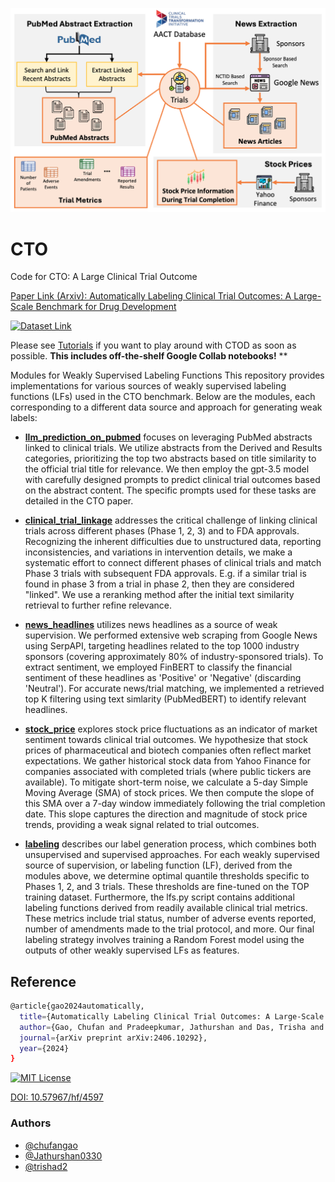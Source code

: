 <p align="center"><img src="./CTO.png"/></p>

# CTO

Code for CTO: A Large Clinical Trial Outcome 

[Paper Link (Arxiv): Automatically Labeling Clinical Trial Outcomes: A Large-Scale Benchmark for Drug Development](https://arxiv.org/abs/2406.10292)

[![Dataset Link](https://huggingface.co/datasets/huggingface/badges/resolve/main/dataset-on-hf-md.svg)](https://huggingface.co/datasets/chufangao/CTO)

Please see [Tutorials](https://github.com/chufangao/CTOD/tree/main/tutorials) if you want to play around with CTOD as soon as possible. **This includes off-the-shelf Google Collab notebooks!**
**

Modules for Weakly Supervised Labeling Functions
This repository provides implementations for various sources of weakly supervised labeling functions (LFs) used in the CTO benchmark. Below are the modules, each corresponding to a different data source and approach for generating weak labels:

- **[llm_prediction_on_pubmed](https://github.com/chufangao/CTOD/tree/main/llm_prediction_on_pubmed)** focuses on leveraging PubMed abstracts linked to clinical trials. We utilize abstracts from the Derived and Results categories, prioritizing the top two abstracts based on title similarity to the official trial title for relevance. We then employ the gpt-3.5 model with carefully designed prompts to predict clinical trial outcomes based on the abstract content. The specific prompts used for these tasks are detailed in the CTO paper.

- **[clinical_trial_linkage](https://github.com/chufangao/CTOD/tree/main/clinical_trial_linkage)** addresses the critical challenge of linking clinical trials across different phases (Phase 1, 2, 3) and to FDA approvals. Recognizing the inherent difficulties due to unstructured data, reporting inconsistencies, and variations in intervention details, we make a systematic effort to connect different phases of clinical trials and match Phase 3 trials with subsequent FDA approvals. E.g. if a similar trial is found in phase 3 from a trial in phase 2, then they are considered "linked". We use a reranking method after the initial text similarity retrieval to further refine relevance. 

- **[news_headlines](https://github.com/chufangao/CTOD/tree/main/news_headlines)** utilizes news headlines as a source of weak supervision. We performed extensive web scraping from Google News using SerpAPI, targeting headlines related to the top 1000 industry sponsors (covering approximately 80% of industry-sponsored trials). To extract sentiment, we employed FinBERT to classify the financial sentiment of these headlines as 'Positive' or 'Negative' (discarding 'Neutral'). For accurate news/trial matching, we implemented a retrieved top K filtering using text simlarity (PubMedBERT) to identify relevant headlines.

- **[stock_price](https://github.com/chufangao/CTOD/tree/main/stock_price)** explores stock price fluctuations as an indicator of market sentiment towards clinical trial outcomes. We hypothesize that stock prices of pharmaceutical and biotech companies often reflect market expectations.  We gather historical stock data from Yahoo Finance for companies associated with completed trials (where public tickers are available).  To mitigate short-term noise, we calculate a 5-day Simple Moving Average (SMA) of stock prices. We then compute the slope of this SMA over a 7-day window immediately following the trial completion date. This slope captures the direction and magnitude of stock price trends, providing a weak signal related to trial outcomes.

- **[labeling](https://github.com/chufangao/CTOD/tree/main/labeling)** describes our label generation process, which combines both unsupervised and supervised approaches. For each weakly supervised source of supervision, or labeling function (LF), derived from the modules above, we determine optimal quantile thresholds specific to Phases 1, 2, and 3 trials. These thresholds are fine-tuned on the TOP training dataset. Furthermore, the lfs.py script contains additional labeling functions derived from readily available clinical trial metrics. These metrics include trial status, number of adverse events reported, number of amendments made to the trial protocol, and more. Our final labeling strategy involves training a Random Forest model using the outputs of other weakly supervised LFs as features. 

## Reference
```bash
@article{gao2024automatically,
  title={Automatically Labeling Clinical Trial Outcomes: A Large-Scale Benchmark for Drug Development},
  author={Gao, Chufan and Pradeepkumar, Jathurshan and Das, Trisha and Thati, Shivashankar and Sun, Jimeng},
  journal={arXiv preprint arXiv:2406.10292},
  year={2024}
}
```    
[![MIT License](https://img.shields.io/badge/License-MIT-green.svg)](https://choosealicense.com/licenses/mit/)

[DOI: 10.57967/hf/4597](https://doi.org/10.57967/hf/4597)


### Authors

- [@chufangao](https://www.github.com/chufangao)
- [@Jathurshan0330](https://www.github.com/Jathurshan0330)
- [@trishad2](https://www.github.com/trishad2)
